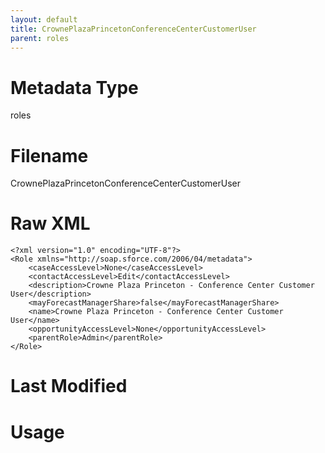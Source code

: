 ```yaml
---
layout: default
title: CrownePlazaPrincetonConferenceCenterCustomerUser
parent: roles
---
```

# Metadata Type
roles


# Filename 
CrownePlazaPrincetonConferenceCenterCustomerUser


# Raw XML
```
<?xml version="1.0" encoding="UTF-8"?>
<Role xmlns="http://soap.sforce.com/2006/04/metadata">
    <caseAccessLevel>None</caseAccessLevel>
    <contactAccessLevel>Edit</contactAccessLevel>
    <description>Crowne Plaza Princeton - Conference Center Customer User</description>
    <mayForecastManagerShare>false</mayForecastManagerShare>
    <name>Crowne Plaza Princeton - Conference Center Customer User</name>
    <opportunityAccessLevel>None</opportunityAccessLevel>
    <parentRole>Admin</parentRole>
</Role>
```


# Last Modified


# Usage

